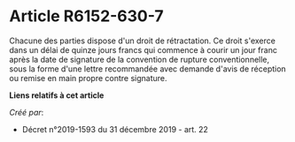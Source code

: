 # Article R6152-630-7

Chacune des parties dispose d'un droit de rétractation. Ce droit s'exerce dans un délai de quinze jours francs qui commence à
courir un jour franc après la date de signature de la convention de rupture conventionnelle, sous la forme d'une lettre
recommandée avec demande d'avis de réception ou remise en main propre contre signature.

**Liens relatifs à cet article**

_Créé par_:

  - Décret n°2019-1593 du 31 décembre 2019 - art. 22
